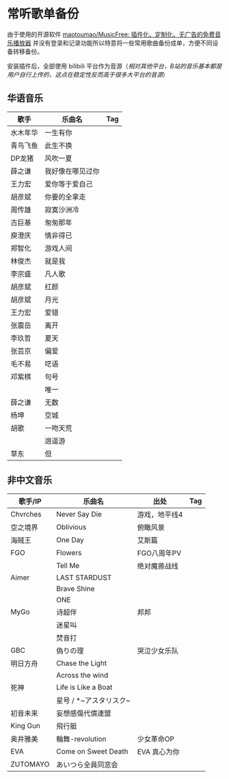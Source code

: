 # 常听歌单备份

由于使用的开源软件 [maotoumao/MusicFree: 插件化、定制化、无广告的免费音乐播放器](https://github.com/maotoumao/MusicFree) 并没有登录和记录功能所以特意将一些常用歌曲备份成单，方便不同设备转移备份。

安装插件后，全部使用 bilibili 平台作为音源（*相对其他平台，B站的音乐基本都是用户自行上传的，这点在稳定性反而高于很多大平台的音源*）

## 华语音乐

| 歌手   | 乐曲名      | Tag |
| ---- | -------- | --- |
| 水木年华 | 一生有你     |     |
| 青鸟飞鱼 | 此生不换     |     |
| DP龙猪 | 风吹一夏     |     |
| 薛之谦  | 我好像在哪见过你 |     |
| 王力宏  | 爱你等于爱自己  |     |
| 胡彦斌  | 你要的全拿走   |     |
| 周传雄  | 寂寞沙洲冷    |     |
| 古巨基  | 匆匆那年     |     |
| 庾澄庆  | 情非得已     |     |
| 郑智化  | 游戏人间     |     |
| 林俊杰  | 就是我      |     |
| 李宗盛  | 凡人歌      |     |
| 胡彦斌  | 红颜       |     |
| 胡彦斌  | 月光       |     |
| 王力宏  | 爱错       |     |
| 张震岳  | 离开       |     |
| 李玖哲  | 夏天       |     |
| 张芸京  | 偏爱       |     |
| 毛不易  | 呓语       |     |
| 邓紫棋  | 句号       |     |
|      | 唯一       |     |
| 薛之谦  | 无数       |     |
| 杨坤   | 空城       |     |
| 胡歌   | 一吻天荒     |     |
|      | 逍遥游      |     |
| 草东   | 但        |     |

## 非中文音乐

| 歌手/IP    | 乐曲名                 | 出处       | Tag |
| -------- | ------------------- | -------- | --- |
| Chvrches | Never Say Die       | 游戏，地平线4  |     |
| 空之境界     | Oblivious           | 俯瞰风景     |     |
| 海贼王      | One Day             | 艾斯篇      |     |
| FGO      | Flowers             | FGO八周年PV |     |
|          | Tell Me             | 绝对魔兽战线   |     |
| Aimer    | LAST STARDUST       |          |     |
|          | Brave Shine         |          |     |
|          | ONE                 |          |     |
| MyGo     | 诗超伴                 | 邦邦       |     |
|          | 迷星叫                 |          |     |
|          | 焚音打                 |          |     |
| GBC      | 偽りの理                | 哭泣少女乐队   |     |
| 明日方舟     | Chase the Light     |          |     |
|          | Across the wind     |          |     |
| 死神       | Life is Like a Boat |          |     |
|          | 星号 / *~アスタリスク~      |          |     |
| 初音未来     | 妄想感傷代償連盟            |          |     |
| King Gun | 飛行艇                 |          |     |
| 奥井雅美     | 輪舞-revolution       | 少女革命OP   |     |
| EVA      | Come on Sweet Death | EVA 真心为你 |     |
| ZUTOMAYO | あいつら全員同窓会           |          |     |
